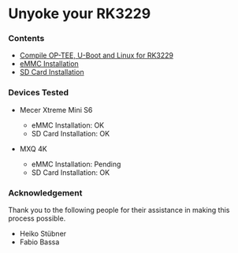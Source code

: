 # Unyoke your RK3229

### Contents

- [Compile OP-TEE, U-Boot and Linux for RK3229](COMPILE.md)
- [eMMC Installation](EMMC-INSTALL.md)
- [SD Card Installation](SD-INSTALL.md) 

### Devices Tested

- Mecer Xtreme Mini S6
    - eMMC Installation: OK
    - SD Card Installation: OK

- MXQ 4K
    - eMMC Installation: Pending
    - SD Card Installation: OK

### Acknowledgement

Thank you to the following people for their assistance in making this process possible.

- Heiko Stübner
- Fabio Bassa
